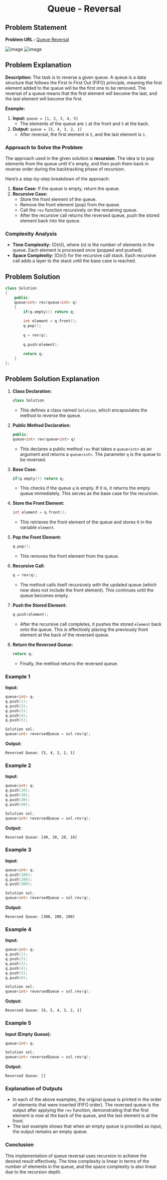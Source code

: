 <h1 align='center'>Queue - Reversal</h1>

## Problem Statement

**Problem URL :** [Queue Reversal](https://www.geeksforgeeks.org/problems/queue-reversal/1)

![image](https://github.com/user-attachments/assets/08794330-7195-4b98-aa0d-70afced89c37)
![image](https://github.com/user-attachments/assets/f6ecd42d-b9e8-4f55-b933-dfabee6d70ad)

## Problem Explanation
**Description:**
The task is to reverse a given queue. A queue is a data structure that follows the First In First Out (FIFO) principle, meaning the first element added to the queue will be the first one to be removed. The reversal of a queue means that the first element will become the last, and the last element will become the first.

**Example:**
1. **Input:** `queue = [1, 2, 3, 4, 5]`
   - The elements of the queue are `1` at the front and `5` at the back.
2. **Output:** `queue = [5, 4, 3, 2, 1]`
   - After reversal, the first element is `5`, and the last element is `1`.

### Approach to Solve the Problem

The approach used in the given solution is **recursion**. The idea is to pop elements from the queue until it's empty, and then push them back in reverse order during the backtracking phase of recursion. 

Here’s a step-by-step breakdown of the approach:
1. **Base Case:** If the queue is empty, return the queue.
2. **Recursive Case:**
   - Store the front element of the queue.
   - Remove the front element (pop) from the queue.
   - Call the `rev` function recursively on the remaining queue.
   - After the recursive call returns the reversed queue, push the stored element back into the queue.

### Complexity Analysis
- **Time Complexity:** \(O(n)\), where \(n\) is the number of elements in the queue. Each element is processed once (popped and pushed).
- **Space Complexity:** \(O(n)\) for the recursive call stack. Each recursive call adds a layer to the stack until the base case is reached.

## Problem Solution
```cpp
class Solution
{
    public:
    queue<int> rev(queue<int> q)
    {
        if(q.empty()) return q;
        
        int element = q.front();
        q.pop();
        
        q = rev(q);
        
        q.push(element);
        
        return q;
    }
};
```

## Problem Solution Explanation

1. **Class Declaration:**
   ```cpp
   class Solution
   ```
   - This defines a class named `Solution`, which encapsulates the method to reverse the queue.

2. **Public Method Declaration:**
   ```cpp
   public:
   queue<int> rev(queue<int> q)
   ```
   - This declares a public method `rev` that takes a `queue<int>` as an argument and returns a `queue<int>`. The parameter `q` is the queue to be reversed.

3. **Base Case:**
   ```cpp
   if(q.empty()) return q;
   ```
   - This checks if the queue `q` is empty. If it is, it returns the empty queue immediately. This serves as the base case for the recursion.

4. **Store the Front Element:**
   ```cpp
   int element = q.front();
   ```
   - This retrieves the front element of the queue and stores it in the variable `element`.

5. **Pop the Front Element:**
   ```cpp
   q.pop();
   ```
   - This removes the front element from the queue.

6. **Recursive Call:**
   ```cpp
   q = rev(q);
   ```
   - The method calls itself recursively with the updated queue (which now does not include the front element). This continues until the queue becomes empty.

7. **Push the Stored Element:**
   ```cpp
   q.push(element);
   ```
   - After the recursive call completes, it pushes the stored `element` back onto the queue. This is effectively placing the previously front element at the back of the reversed queue.

8. **Return the Reversed Queue:**
   ```cpp
   return q;
   ```
   - Finally, the method returns the reversed queue.

### Example 1
**Input:**
```cpp
queue<int> q;
q.push(1);
q.push(2);
q.push(3);
q.push(4);
q.push(5);

Solution sol;
queue<int> reversedQueue = sol.rev(q);
```

**Output:**
```
Reversed Queue: [5, 4, 3, 2, 1]
```

### Example 2
**Input:**
```cpp
queue<int> q;
q.push(10);
q.push(20);
q.push(30);
q.push(40);

Solution sol;
queue<int> reversedQueue = sol.rev(q);
```

**Output:**
```
Reversed Queue: [40, 30, 20, 10]
```

### Example 3
**Input:**
```cpp
queue<int> q;
q.push(100);
q.push(200);
q.push(300);

Solution sol;
queue<int> reversedQueue = sol.rev(q);
```

**Output:**
```
Reversed Queue: [300, 200, 100]
```

### Example 4
**Input:**
```cpp
queue<int> q;
q.push(1);
q.push(2);
q.push(3);
q.push(4);
q.push(5);
q.push(6);

Solution sol;
queue<int> reversedQueue = sol.rev(q);
```

**Output:**
```
Reversed Queue: [6, 5, 4, 3, 2, 1]
```

### Example 5
**Input (Empty Queue):**
```cpp
queue<int> q;

Solution sol;
queue<int> reversedQueue = sol.rev(q);
```

**Output:**
```
Reversed Queue: []
```

### Explanation of Outputs

- In each of the above examples, the original queue is printed in the order of elements that were inserted (FIFO order). The reversed queue is the output after applying the `rev` function, demonstrating that the first element is now at the back of the queue, and the last element is at the front.
- The last example shows that when an empty queue is provided as input, the output remains an empty queue.
  
### Conclusion
This implementation of queue reversal uses recursion to achieve the desired result effectively. The time complexity is linear in terms of the number of elements in the queue, and the space complexity is also linear due to the recursion depth.
